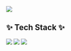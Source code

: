 <img src="https://capsule-render.vercel.app/api?type=venom&color=auto&height=200&section=header&text=Chaemin's%20Github&fontSize=90" />


## ✨ Tech Stack ✨ ##
<img src="https://img.shields.io/badge/Python-3776AB?style=flat-square&logo=Python&logoColor=white&height=10"/>  <img src="https://img.shields.io/badge/Flutter-02569B?style=flat-square&logo=Flutter&logoColor=white&height=30"/>  <img src="https://img.shields.io/badge/Dart-0175C2?style=flat-square&logo=Dart&logoColor=white&height=30"/>
